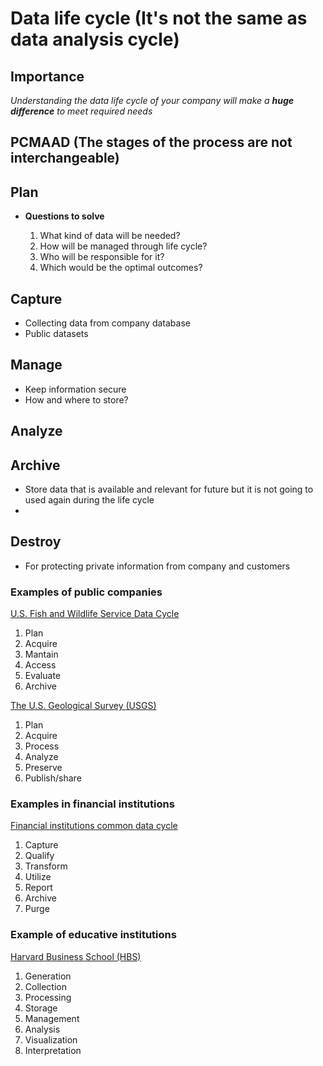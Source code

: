 # Data life cycle (It's not the same as data analysis cycle)

## Importance
*Understanding the data life cycle of your company will make a **huge difference** to meet required needs*

## PCMAAD (The stages of the process are not interchangeable)

## Plan
- **Questions to solve**
  
    1. What kind of data will be needed?
    2. How will be managed through life cycle?
    3. Who will be responsible for it?
    4. Which would be the optimal outcomes?
   
## Capture
- Collecting data from company database
- Public datasets
  
## Manage
- Keep information secure
- How and where to store?
## Analyze
## Archive
- Store data that is available and relevant for future but it is not going to used again during the life cycle
- 
## Destroy
- For protecting private information from company and customers


### Examples of public companies
[U.S. Fish and Wildlife Service Data Cycle](https://www.fws.gov/program/data-management/data-management-life-cycle)

1. Plan
2. Acquire
3. Mantain
4. Access
5. Evaluate
6. Archive

[The U.S. Geological Survey (USGS)](https://www.usgs.gov/data-management/data-lifecycle)

1. Plan
2. Acquire
3. Process
4. Analyze
5. Preserve
6. Publish/share

### Examples in financial institutions
[Financial institutions common data cycle](https://sfmagazine.com/post-entry/july-2018-the-data-life-cycle/)

1. Capture
2. Qualify
3. Transform
4. Utilize
5. Report
6. Archive
7. Purge


### Example of educative institutions

[Harvard Business School (HBS)](https://online.hbs.edu/blog/post/data-life-cycle)

1. Generation
2. Collection
3. Processing
4. Storage 
5. Management
6. Analysis
7. Visualization
8. Interpretation